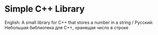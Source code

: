# Simple C++ Library
English: A small library for C++ that stores a number in a string / Русский: Небольшая библиотека для C++, хранящая число в строке
